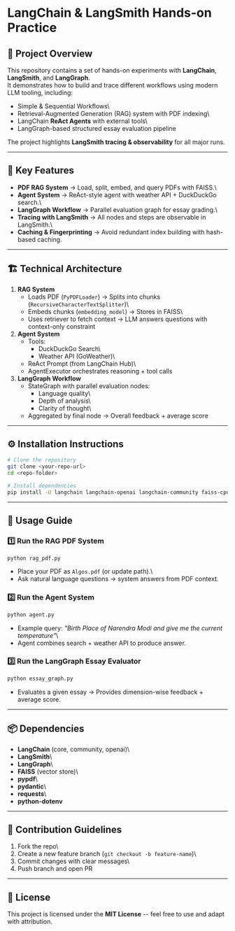 # LangChain & LangSmith Hands-on Practice

## 📌 Project Overview

This repository contains a set of hands-on experiments with
**LangChain**, **LangSmith**, and **LangGraph**.\
It demonstrates how to build and trace different workflows using modern
LLM tooling, including:

-   Simple & Sequential Workflows\
-   Retrieval-Augmented Generation (RAG) system with PDF indexing\
-   LangChain **ReAct Agents** with external tools\
-   LangGraph-based structured essay evaluation pipeline

The project highlights **LangSmith tracing & observability** for all
major runs.

------------------------------------------------------------------------

## 🚀 Key Features

-   **PDF RAG System** → Load, split, embed, and query PDFs with FAISS.\
-   **Agent System** → ReAct-style agent with weather API + DuckDuckGo
    search.\
-   **LangGraph Workflow** → Parallel evaluation graph for essay
    grading.\
-   **Tracing with LangSmith** → All nodes and steps are observable in
    LangSmith.\
-   **Caching & Fingerprinting** → Avoid redundant index building with
    hash-based caching.

------------------------------------------------------------------------

## 🏗️ Technical Architecture

1.  **RAG System**
    -   Loads PDF (`PyPDFLoader`) → Splits into chunks
        (`RecursiveCharacterTextSplitter`)\
    -   Embeds chunks (`embedding_model`) → Stores in FAISS\
    -   Uses retriever to fetch context → LLM answers questions with
        context-only constraint
2.  **Agent System**
    -   Tools:
        -   DuckDuckGo Search\
        -   Weather API (GoWeather)\
    -   ReAct Prompt (from LangChain Hub)\
    -   AgentExecutor orchestrates reasoning + tool calls
3.  **LangGraph Workflow**
    -   StateGraph with parallel evaluation nodes:
        -   Language quality\
        -   Depth of analysis\
        -   Clarity of thought\
    -   Aggregated by final node → Overall feedback + average score

------------------------------------------------------------------------

## ⚙️ Installation Instructions

``` bash
# Clone the repository
git clone <your-repo-url>
cd <repo-folder>

# Install dependencies
pip install -U langchain langchain-openai langchain-community faiss-cpu pypdf python-dotenv langsmith langgraph pydantic requests
```

------------------------------------------------------------------------

## 📖 Usage Guide

### 1️⃣ Run the RAG PDF System

``` bash
python rag_pdf.py
```

-   Place your PDF as `Algos.pdf` (or update path).\
-   Ask natural language questions → system answers from PDF context.

### 2️⃣ Run the Agent System

``` bash
python agent.py
```

-   Example query: *"Birth Place of Narendra Modi and give me the
    current temperature"*\
-   Agent combines search + weather API to produce answer.

### 3️⃣ Run the LangGraph Essay Evaluator

``` bash
python essay_graph.py
```

-   Evaluates a given essay → Provides dimension-wise feedback + average
    score.

------------------------------------------------------------------------

## 📦 Dependencies

-   **LangChain** (core, community, openai)\
-   **LangSmith**\
-   **LangGraph**\
-   **FAISS** (vector store)\
-   **pypdf**\
-   **pydantic**\
-   **requests**\
-   **python-dotenv**

------------------------------------------------------------------------

## 🤝 Contribution Guidelines

1.  Fork the repo\
2.  Create a new feature branch (`git checkout -b feature-name`)\
3.  Commit changes with clear messages\
4.  Push branch and open PR

------------------------------------------------------------------------

## 📜 License

This project is licensed under the **MIT License** -- feel free to use
and adapt with attribution.
